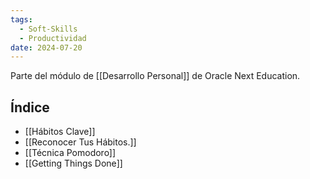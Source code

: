 ```yaml
---
tags:
  - Soft-Skills
  - Productividad
date: 2024-07-20
---
```

Parte del módulo de [[Desarrollo Personal]] de Oracle Next Education.

## Índice
- [[Hábitos Clave]]
- [[Reconocer Tus Hábitos.]]
- [[Técnica Pomodoro]]
- [[Getting Things Done]]